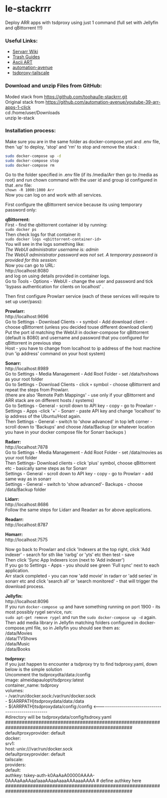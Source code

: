 # le-stackrrr
Deploy ARR apps with tsdproxy using just 1 command (full set with Jellyfin and qBittorrent !!!)

### Useful Links:
- [Servarr Wiki](https://wiki.servarr.com/)
- [Trash Guides](https://trash-guides.info/)
- [Ascii ART](https://patorjk.com/software/taag/#p=display&f=ANSI%20Shadow)
- [automation-avenue](https://www.youtube.com/watch?v=1eqPmDvMjLY)
- [tsdproxy-tailscale](https://www.youtube.com/watch?v=5lJrXEXF8eM)
### Download and unzip Files from GitHub:
Moded stack from https://github.com/toohau/le-stackrrr.git <br />
Original stack from https://github.com/automation-avenue/youtube-39-arr-apps-1-click <br />
cd /home/user/Downloads <br />
unzip le-stack <br />

### Installation process:
Make sure you are in the same folder as docker-compose.yml and .env file, then 'up' to deploy, 'stop' and 'rm' to stop and remove the stack  :<br />

```bash
sudo docker-compose up -d 
sudo docker-compose stop
sudo docker-compose rm 
```

Go to the folder specified in .env file (if its /media/Arr then go to /media as root) and 
run chown command with the user id and group id configured in that .env file:<br />
`chown -R 1000:1000 Arr`<br />
Now you can log on and work with all services.<br />

First configure the qBittorrent service because its using temporary password only:<br />

**qBittorrent:**<br />
First - find the qbittorrent container id by running:<br />
`sudo docker ps`<br />
Then check logs for that container it:<br />
`sudo docker logs <qbittorrent-container-id>`<br />
You will see in the logs something like:<br />
*The WebUI administrator username is: admin<br />
The WebUI administrator password was not set. A temporary password is provided for this session: <your-password-will-be-here>* <br />
Now you can go to URL:<br />
http://localhost:8080<br />
and log on using details provided in container logs.<br />
Go to Tools - Options - WebUI - change the user and password and tick 'bypass authentication for clients on localhost' .<br />

Then first configure Prowlarr service (each of these services will require to set up user/pass):<br />

**Prowlarr:**<br />
http://localhost:9696<br />
Go to Settings - Download Clients - `+` symbol - Add download client - choose qBittorrent (unless you decided touse different download client)<br />
Put the port id matching the WebUI in docker-compose for qBittorrent (default is 8080) and username and password that you configured for qBittorrent in previous step<br />
Host - you have to change from localhost to ip address of the host machine (run 'ip address' command on your host system)<br />

**Sonarr:**<br />
http://localhost:8989<br />
Go to Settings - Media Management - Add Root Folder - set /data/tvshows as your root folder<br />
Go to Settings - Download Clients - click `+` symbol - choose qBittorrent and repeat the steps from Prowlarr.<br />
(there are also 'Remote Path Mappings' - use only if your qBittorrent and ARR stack are on different hosts / systems)<br />
Go to Settings - General - scroll down to API key - copy - go to Prowlarr - Settings - Apps -click '+' - Sonarr - paste  API key and change 'localhost' to ip address of the Ubuntu/Host again.<br />
Then Settings - General - switch to 'show advanced' in top left corner - scroll down to 'Backups' and choose /data/Backup (or whatever location you have in your docker compose file for Sonarr backups )<br />

**Radarr:**<br />
http://localhost:7878<br />
Go to Settings - Media Management - Add Root Folder - set  /data/movies as your root folder <br />
Then Settings- Download clients - click 'plus' symbol, choose qBittorrent etc - basically same steps as for Sonarr<br />
Settings - General - scroll down to API key - copy - go to Prowlarr - add same way as in sonarr<br />
Settings - General - switch to 'show advanced'- Backups - choose /data/Backup folder <br />

**Lidarr:**<br />
http://localhost:8686<br />
Follow the same steps for Lidarr and Readarr as for above applications.<br />

**Readarr:**<br />
http://localhost:8787<br />

**Homarr:**<br />
http://localhost:7575<br />

Now go back to Prowlarr and click 'Indexers at the top right, click 'Add indexer' - search for sth like 'rarbg' or 'yts' etc then test - save<br />
Then click 'Sync App Indexers  icon (next to 'Add indexer')<br />
If you go to Settings - Apps - you should see green 'Full sync' next to each application.<br />
Arr stack completed - you can now 'add movie' in radarr or 'add series' in sonarr etc and click 'search all' or 'search monitored' - that will trigger the download process.<br />

**Jellyfin:**<br />
http://localhost:8096<br />
If you run `docker-compose up` and have something running on port 1900 -  its most possibly rygel service, run:<br />
`sudo apt-get remove rygel` and run the `sudo docker-compose up -d` again.<br />
Then add media library in Jellyfin  matching folders configured in docker-compose.yml file, so in Jellyfin you should see them as: <br />
/data/Movies <br />
/data/TVShows <br />
/data/Music <br />
/data/Books <br />

**tsdproxy:**<br />
if you just happen to encounter a tsdproxy try to find tsdproxy.yaml, down below is the simple solution<br />
Uncomment the tsdproxydta/data:/config<br />
    image: almeidapaulopt/tsdproxy:latest<br />
    container_name: tsdproxy<br />
    volumes:<br />
      - /var/run/docker.sock:/var/run/docker.sock<br />
      - ${ARRPATH}tsdproxydata/data:/data<br />
      - ${ARRPATH}tsdproxydata/config:/config <----------------------------------------------------<br />
#directory will be tsdproxydata/config/tsdroxy.yaml<br />
######################################################################################################<br />
defaultproxyprovider: default<br />
docker:<br />
  srv1:<br />
    host: unix:///var/run/docker.sock<br />
    defaultproxyprovider: default<br />
tailscale:<br />
  providers:<br />
    default:<br />
      authkey: tskey-auth-k0AaAaA00000AAAA-0AAAaAaAAaa1aaaAAaaAaaaAAAaaaAAAA # define authkey here<br />
######################################################################################################<br />
